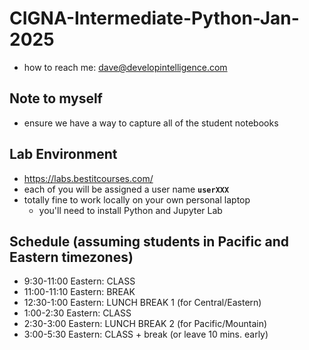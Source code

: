 # CIGNA-Intermediate-Python-Jan-2025
* how to reach me: dave@developintelligence.com

## Note to myself
* ensure we have a way to capture all of the student notebooks

## Lab Environment
* https://labs.bestitcourses.com/
* each of you will be assigned a user name __`userXXX`__
* totally fine to work locally on your own personal laptop
  * you'll need to install Python and Jupyter Lab
  
## Schedule (assuming students in Pacific and Eastern timezones)
*  9:30-11:00 Eastern: CLASS
* 11:00-11:10 Eastern: BREAK
*  12:30-1:00 Eastern: LUNCH BREAK 1 (for Central/Eastern)
*   1:00-2:30 Eastern: CLASS
*   2:30-3:00 Eastern: LUNCH BREAK 2 (for Pacific/Mountain)
*   3:00-5:30 Eastern: CLASS + break (or leave 10 mins. early)
